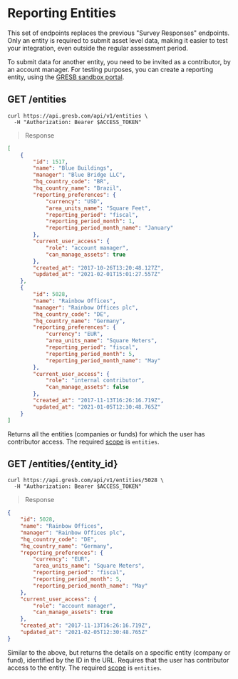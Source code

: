 # Reporting Entities

<aside class="warning">
  This set of endpoints replaces the previous "Survey Responses" endpoints. Only
  an entity is required to submit asset level data, making it easier to test
  your integration, even outside the regular assessment period.
</aside>

To submit data for another entity, you need to be invited as a contributor, by
an account manager. For testing purposes, you can create a reporting entity,
using the [GRESB sandbox portal](https://api-sandbox.gresb.com/).

## GET /entities

```shell
curl https://api.gresb.com/api/v1/entities \
  -H "Authorization: Bearer $ACCESS_TOKEN"
```

> Response

```json
[
    {
        "id": 1517,
        "name": "Blue Buildings",
        "manager": "Blue Bridge LLC",
        "hq_country_code": "BR",
        "hq_country_name": "Brazil",
        "reporting_preferences": {
            "currency": "USD",
            "area_units_name": "Square Feet",
            "reporting_period": "fiscal",
            "reporting_period_month": 1,
            "reporting_period_month_name": "January"
        },
        "current_user_access": {
            "role": "account manager",
            "can_manage_assets": true
        },
        "created_at": "2017-10-26T13:20:48.127Z",
        "updated_at": "2021-02-01T15:01:27.557Z"
    },
    {
        "id": 5028,
        "name": "Rainbow Offices",
        "manager": "Rainbow Offices plc",
        "hq_country_code": "DE",
        "hq_country_name": "Germany",
        "reporting_preferences": {
            "currency": "EUR",
            "area_units_name": "Square Meters",
            "reporting_period": "fiscal",
            "reporting_period_month": 5,
            "reporting_period_month_name": "May"
        },
        "current_user_access": {
            "role": "internal contributor",
            "can_manage_assets": false
        },
        "created_at": "2017-11-13T16:26:16.719Z",
        "updated_at": "2021-01-05T12:30:48.765Z"
    }
]
```

Returns all the entities (companies or funds) for which the user has
contributor access. The required [scope](#api-authorization-oauth-scopes) is
`entities`.

## GET /entities/{entity_id}

```shell
curl https://api.gresb.com/api/v1/entities/5028 \
  -H "Authorization: Bearer $ACCESS_TOKEN"
```

> Response

```json
{
    "id": 5028,
    "name": "Rainbow Offices",
    "manager": "Rainbow Offices plc",
    "hq_country_code": "DE",
    "hq_country_name": "Germany",
    "reporting_preferences": {
        "currency": "EUR",
        "area_units_name": "Square Meters",
        "reporting_period": "fiscal",
        "reporting_period_month": 5,
        "reporting_period_month_name": "May"
    },
    "current_user_access": {
        "role": "account manager",
        "can_manage_assets": true
    },
    "created_at": "2017-11-13T16:26:16.719Z",
    "updated_at": "2021-02-05T12:30:48.765Z"
}
```

Similar to the above, but returns the details on a specific entity (company or
fund), identified by the ID in the URL. Requires that the user has contributor
access to the entity. The required [scope](#api-authorization-oauth-scopes) is
`entities`.

